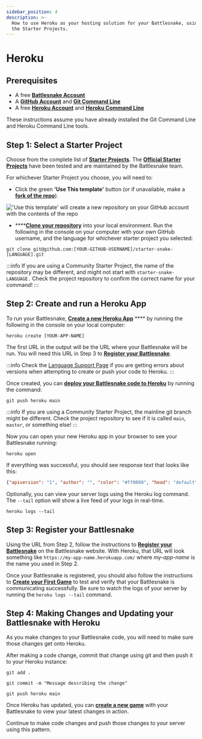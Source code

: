 ```yaml
---
sidebar_position: 4
description: >-
  How to use Heroku as your hosting solution for your Battlesnake, using one of
  the Starter Projects.
---
```


# Heroku

## Prerequisites

* A free [**Battlesnake Account**](https://play.battlesnake.com/)
* A [**GitHub Account**](https://github.com/) and [**Git Command Line**](https://www.atlassian.com/git/tutorials/install-git)
* A free [**Heroku Account**](https://signup.heroku.com/) and [**Heroku Command Line**](https://devcenter.heroku.com/categories/command-line)

These instructions assume you have already installed the Git Command Line and Heroku Command Line tools.

## **Step 1: Select a Starter Project**

Choose from the complete list of [**Starter Projects**](starter-projects). The [**Official Starter Projects**](starter-projects#official-templates) have been tested and are maintained by the Battlesnake team.

For whichever Starter Project you choose, you will need to:

* Click the green **'Use This template'** button (or if unavailable, make a [**fork of the repo**](https://docs.github.com/en/get-started/quickstart/fork-a-repo)).

!['Use this template' will create a new repository on your GitHub account with the contents of the repo](/img/wip/use_this_template.png)

* ****[**Clone your repository**](https://help.github.com/en/github/creating-cloning-and-archiving-repositories/cloning-a-repository) into your local environment. Run the following in the console on your computer with your own GitHub username, and the language for whichever starter project you selected:

`git clone git@github.com:[YOUR-GITHUB-USERNAME]/starter-snake-[LANGUAGE].git`

:::info
If you are using a Community Starter Project, the name of the repository may be different, and might not start with `starter-snake-LANGUAGE.` Check the project repository to confirm the correct name for your command!
:::

## Step 2: Create and run a Heroku App

To run your Battlesnake, [**Create a new Heroku App**](https://devcenter.heroku.com/articles/creating-apps) **** by running the following in the console on your local computer:

&#x20;`heroku create [YOUR-APP-NAME]`

The first URL in the output will be the URL where your Battlesnake will be run. You will need this URL in Step 3 to [**Register your Battlesnake**](quickstart#step-4-create-your-battlesnake).

:::info
Check the [Language Support Page](https://devcenter.heroku.com/categories/language-support) if you are getting errors about versions when attempting to create or push your code to Heroku.
:::

Once created, you can [**deploy your Battlesnake code to Heroku**](https://devcenter.heroku.com/articles/git#deploying-code) by running the command:

`git push heroku main`

:::info
If you are using a Community Starter Project, the mainline git branch might be different. Check the project repository to see if it is called `main`, `master`, or something else!
:::

Now you can open your new Heroku app in your browser to see your Battlesnake running:

`heroku open`

If everything was successful, you should see response text that looks like this:

```json
{"apiversion": "1", "author": "", "color": "#ff0000", "head": "default", "tail": "default"}
```

Optionally, you can view your server logs using the Heroku log command. The `--tail` option will show a live feed of your logs in real-time.

`heroku logs --tail`

## Step 3: Register your Battlesnake

Using the URL from Step 2, follow the instructions to [**Register your Battlesnake**](quickstart#step-4-create-your-battlesnake) on the Battlesnake website. With Heroku, that URL will look something like `https://my-app-name.herokuapp.com/` where _my-app-name_ is the name you used in Step 2.

Once your Battlesnake is registered, you should also follow the instructions to [**Create your First Game**](quickstart#step-5-create-your-first-game) to test and verify that your Battlesnake is communicating successfully. Be sure to watch the logs of your server by running the `heroku logs --tail` command.

## Step 4: Making Changes and Updating your Battlesnake with Heroku

As you make changes to your Battlesnake code, you will need to make sure those changes get onto Heroku.

After making a code change, commit that change using git and then push it to your Heroku instance:

`git add .`

`git commit -m "Message describing the change"`

`git push heroku main`

Once Heroku has updated, you can [**create a new game**](https://play.battlesnake.com/account/games/create/) with your Battlesnake to view your latest changes in action.

Continue to make code changes and push those changes to your server using this pattern.
